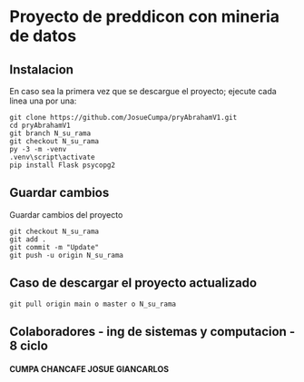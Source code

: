 # Proyecto de preddicon con mineria de datos
## Instalacion
En caso sea la primera vez que se descargue el proyecto; ejecute cada linea una por una:
```
git clone https://github.com/JosueCumpa/pryAbrahamV1.git 
cd pryAbrahamV1 
git branch N_su_rama
git checkout N_su_rama
py -3 -m -venv 
.venv\script\activate
pip install Flask psycopg2
```
## Guardar cambios
Guardar cambios del proyecto
```	
git checkout N_su_rama
git add .
git commit -m "Update"
git push -u origin N_su_rama
```

## Caso de descargar el proyecto actualizado
```
git pull origin main o master o N_su_rama
```
## Colaboradores - ing de sistemas y computacion - 8 ciclo
#### CUMPA CHANCAFE JOSUE GIANCARLOS 



